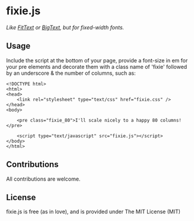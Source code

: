 # fixie.js
*Like [FitText](https://github.com/davatron5000/FitText.js) or [BigText](https://github.com/zachleat/BigText), but for fixed-width fonts.*

## Usage
Include the script at the bottom of your page, provide a font-size in em for your pre elements and decorate them with a class name of 'fixie' followed by an underscore & the number of columns, such as:

    <!DOCTYPE html>
    <html>
    <head>
        <link rel="stylesheet" type="text/css" href="fixie.css" />
    </head>
    <body>
        
        <pre class="fixie_80">I'll scale nicely to a happy 80 columns!</pre>
        
        <script type="text/javascript" src="fixie.js"></script>
    </body>
    </html>

## Contributions

All contributions are welcome.

## License

fixie.js is free (as in love), and is provided under The MIT License (MIT)
